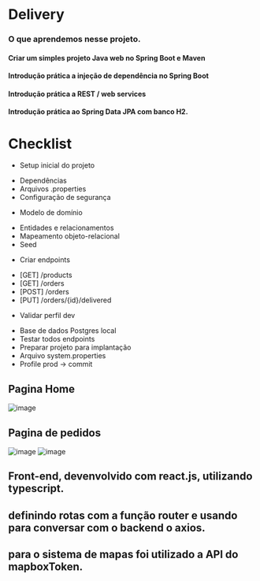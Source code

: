 # Delivery


### O que aprendemos nesse projeto.
#### Criar um simples projeto Java web no Spring Boot e Maven
#### Introdução prática a injeção de dependência no Spring Boot
#### Introdução prática a REST / web services
#### Introdução prática ao Spring Data JPA com banco H2.

 # Checklist
- Setup inicial do projeto
* Dependências
* Arquivos .properties
* Configuração de segurança
- Modelo de domínio
* Entidades e relacionamentos
* Mapeamento objeto-relacional
* Seed
- Criar endpoints
* [GET] /products
* [GET] /orders
* [POST] /orders
* [PUT] /orders/{id}/delivered
- Validar perfil dev
* Base de dados Postgres local
* Testar todos endpoints
* Preparar projeto para implantação
* Arquivo system.properties
* Profile prod -> commit 

## Pagina Home
![image](https://github.com/Italogabrieldias/delivery/assets/101151339/12b9addc-e99f-4913-a771-2462aad5c05b)

## Pagina de pedidos
![image](https://github.com/Italogabrieldias/delivery/assets/101151339/e93cc01d-2f07-4ce9-aadd-fb6a023ea189)
![image](https://github.com/Italogabrieldias/delivery/assets/101151339/dd7d3857-3e66-4d50-994e-49080c2e746c)

## Front-end, devenvolvido com react.js, utilizando typescript.
## definindo rotas com a função router e usando para conversar com o backend o axios. 
## para o sistema de mapas foi utilizado a API do mapboxToken.



